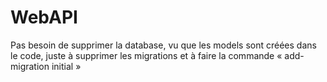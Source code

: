 # WebAPI
Pas besoin de supprimer la database, vu que les models sont créées dans le code, juste à supprimer les migrations et à faire la commande
« add-migration initial » 
